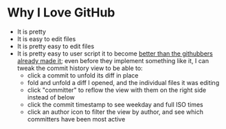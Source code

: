 # Why I Love GitHub

* It is pretty
* It is easy to edit files
* It is pretty easy to edit files
* It is pretty easy to user script it to become [better than the githubbers already made it](https://github.com/johan/github-improved/raw/master/unfold_commit_history.user.js); even before they implement something like it, I can tweak the commit history view to be able to:
  * click a commit to unfold its diff in place
  * fold and unfold a diff I opened, and the individual files it was editing
  * click "committer" to reflow the view with them on the right side instead of below
  * click the commit timestamp to see weekday and full ISO times
  * click an author icon to filter the view by author, and see which committers have been most active
